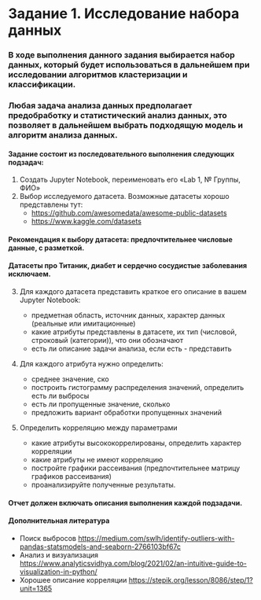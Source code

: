 # Задание 1. Исследование набора данных

### В ходе выполнения данного задания выбирается набор данных, который будет использоваться в дальнейшем при исследовании алгоритмов кластеризации и классификации. 

### Любая задача анализа данных предполагает предобработку и статистический анализ данных, это позволяет в дальнейшем выбрать подходящую модель и алгоритм анализа данных.

#### Задание состоит из последовательного выполнения следующих подзадач:

1. Создать Jupyter Notebook, переименовать его «Lab 1, № Группы, ФИО»
2. Выбор исследуемого датасета. 
Возможные датасеты хорошо представлены тут:
	* https://github.com/awesomedata/awesome-public-datasets
    * https://www.kaggle.com/datasets

#### Рекомендация к выбору датасета: предпочтительнее числовые данные, с разметкой.
#### Датасеты про Титаник, диабет и сердечно сосудистые заболевания исключаем.

3. Для каждого датасета представить краткое его описание в вашем Jupyter Notebook: 
    * предметная область, источник данных, характер данных (реальные или имитационные)
    * какие атрибуты представлены в датасете, их тип (числовой, строковый (категории)), что они обозначают 
    * есть ли описание задачи анализа, если есть - представить

4. Для каждого атрибута нужно определить:
	* среднее значение, ско
	* построить гистограмму распределения значений, определить есть ли выбросы 
	* есть ли пропущенные значение, сколько
	* предложить вариант обработки пропущенных значений
   

5. Определить корреляцию между параметрами
	* какие атрибуты высококоррелированы, определить характер корреляции 
    * какие атрибуты не имеют корреляцию
	* постройте графики рассеивания (предпочтительнее матрицу графиков рассеивания)
	* проанализируйте полученные результаты.

#### Отчет должен включать описания выполнения каждой подзадачи.
#### Дополнительная литература
* Поиск выбросов https://medium.com/swlh/identify-outliers-with-pandas-statsmodels-and-seaborn-2766103bf67c
* Анализ и визуализация https://www.analyticsvidhya.com/blog/2021/02/an-intuitive-guide-to-visualization-in-python/ 
* Хорошее описание корреляции https://stepik.org/lesson/8086/step/1?unit=1365




